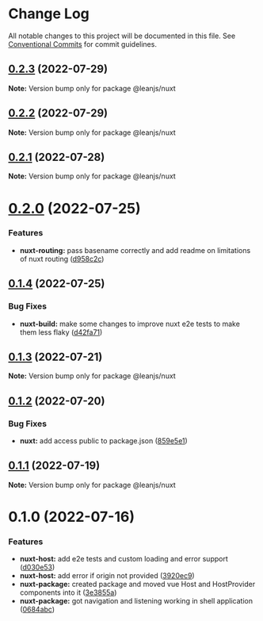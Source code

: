 # Change Log

All notable changes to this project will be documented in this file.
See [Conventional Commits](https://conventionalcommits.org) for commit guidelines.

## [0.2.3](https://github.com/leanjs/leanjs/compare/@leanjs/nuxt@0.2.2...@leanjs/nuxt@0.2.3) (2022-07-29)

**Note:** Version bump only for package @leanjs/nuxt





## [0.2.2](https://github.com/leanjs/leanjs/compare/@leanjs/nuxt@0.2.1...@leanjs/nuxt@0.2.2) (2022-07-29)

**Note:** Version bump only for package @leanjs/nuxt





## [0.2.1](https://github.com/leanjs/leanjs/compare/@leanjs/nuxt@0.2.0...@leanjs/nuxt@0.2.1) (2022-07-28)

**Note:** Version bump only for package @leanjs/nuxt





# [0.2.0](https://github.com/leanjs/leanjs/compare/@leanjs/nuxt@0.1.4...@leanjs/nuxt@0.2.0) (2022-07-25)


### Features

* **nuxt-routing:** pass basename correctly and add readme on limitations of nuxt routing ([d958c2c](https://github.com/leanjs/leanjs/commit/d958c2c5c8dd6cd2c439e206211c5f24cd35f08e))





## [0.1.4](https://github.com/leanjs/leanjs/compare/@leanjs/nuxt@0.1.3...@leanjs/nuxt@0.1.4) (2022-07-25)


### Bug Fixes

* **nuxt-build:** make some changes to improve nuxt e2e tests to make them less flaky ([d42fa71](https://github.com/leanjs/leanjs/commit/d42fa71229fb0e1b0195f4bc21ba54c88220acaf))





## [0.1.3](https://github.com/leanjs/leanjs/compare/@leanjs/nuxt@0.1.2...@leanjs/nuxt@0.1.3) (2022-07-21)

**Note:** Version bump only for package @leanjs/nuxt





## [0.1.2](https://github.com/leanjs/leanjs/compare/@leanjs/nuxt@0.1.1...@leanjs/nuxt@0.1.2) (2022-07-20)


### Bug Fixes

* **nuxt:** add access public to package.json ([859e5e1](https://github.com/leanjs/leanjs/commit/859e5e1fba90ba4ac9ae5a22461da8a298fd7ac4))





## [0.1.1](https://github.com/leanjs/leanjs/compare/@leanjs/nuxt@0.1.0...@leanjs/nuxt@0.1.1) (2022-07-19)

**Note:** Version bump only for package @leanjs/nuxt





# 0.1.0 (2022-07-16)


### Features

* **nuxt-host:** add e2e tests and custom loading and error support ([d030e53](https://github.com/leanjs/leanjs/commit/d030e53f9781111115156bb4e95f3eb426bd91da))
* **nuxt-host:** add error if origin not provided ([3920ec9](https://github.com/leanjs/leanjs/commit/3920ec97f4a4c62c63a3f1c21ad29cd95db60205))
* **nuxt-package:** created package and moved vue Host and HostProvider components into it ([3e3855a](https://github.com/leanjs/leanjs/commit/3e3855acce78cb8bd3dad159cff95a98a1fc0b06))
* **nuxt-package:** got navigation and listening working in shell application ([0684abc](https://github.com/leanjs/leanjs/commit/0684abc10d56fa233926f91aecc8c27ea3323511))
